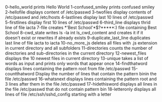 0-hello_world prints Hello World
1-confused_smiley prints confused smiley
2-hellofile displays content of /etc/passwd
3-twofiles display contents of /etc/passwd and /etc/hosts
4-lastlines display last 10 lines of /etc/passwd
5-firstlines display first 10 lines of /etc/passwd
6-third_line displays thrid line of file iacta
7-file creates \*\'Best School\'\*$\?\*\*\*\*\*:) file containing Best School
8-cwd_state writes ls -la int ls_cwd_content and creates it if it doesn't exist or rewrites if already exists
9-duplicate_last_line duplicates last line of file iacta to iacta
10-no_more_js deletes all files with .js extension in current directory and all subfolders
11-directories counts the number of directories and sub-directories in the current directory
12-newest_files displays the 10 newest files in current directory
13-unique takes a list of words as input and prints only words that appear once
14-findthatword displays lines containing the pattern root from file /etc/passwd 
15-countthatword Display the number of lines that contain the pattern binin the file /etc/passwd
16-whatsnext displays lines containing the pattern root and 3 lines after them in the file /etc/passwd
17-hidethisword displays all lines in the file /etc/passwd that do not contain pattern bin
18-letteronly displays all lines of file /etc/ssh/sshd_config starting with a letter
